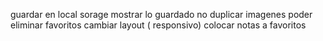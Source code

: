 guardar en local sorage
mostrar lo guardado
no duplicar imagenes
poder eliminar favoritos
cambiar layout ( responsivo)
colocar notas a favoritos